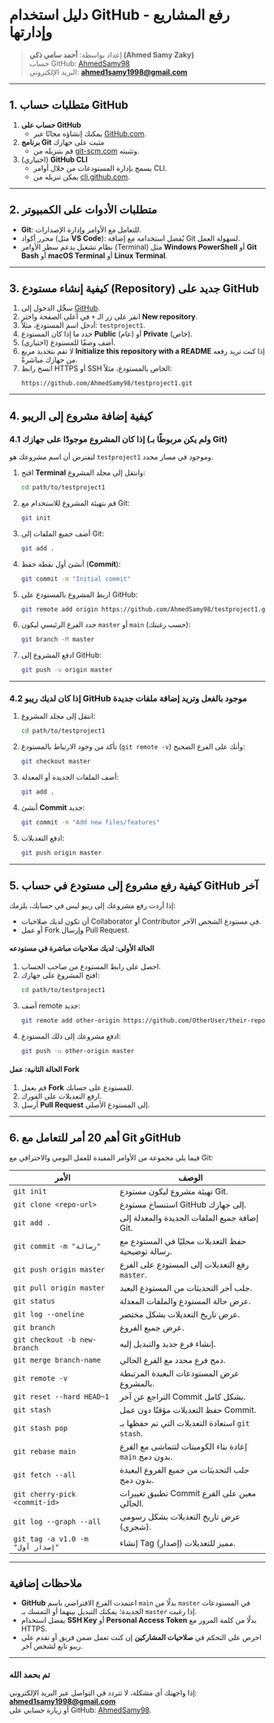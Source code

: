 
# دليل استخدام GitHub - رفع المشاريع وإدارتها

> إعداد بواسطة: **أحمد سامي ذكي (Ahmed Samy Zaky)**  
> حساب GitHub: [AhmedSamy98](https://github.com/AhmedSamy98)  
> البريد الإلكتروني: **ahmed1samy1998@gmail.com**

---

## 1. متطلبات حساب GitHub
1. **حساب على GitHub**  
   - يمكنك إنشاؤه مجانًا عبر [GitHub.com](https://github.com/).
2. **برنامج Git** مثبت على جهازك  
   - قم بتنزيله من [git-scm.com](https://git-scm.com/) وتثبيته.
3. (اختياري) **GitHub CLI**  
   - يسمح بإدارة المستودعات من خلال أوامر CLI.  
   - يمكن تنزيله من [cli.github.com](https://cli.github.com/).

---

## 2. متطلبات الأدوات على الكمبيوتر
- **Git**: للتعامل مع الأوامر وإدارة الإصدارات.
- محرر أكواد (مثل **VS Code**): يُفضل استخدامه مع إضافة Git لسهولة العمل.
- نظام تشغيل يدعم سطر الأوامر (Terminal) مثل **Windows PowerShell** أو **Git Bash** أو **macOS Terminal** أو **Linux Terminal**.

---

## 3. كيفية إنشاء مستودع (Repository) جديد على GitHub
1. سجِّل الدخول إلى [GitHub](https://github.com/).
2. انقر على زر الـ `+` في أعلى الصفحة واختر **New repository**.
3. أدخل اسم المستودع، مثلاً: `testproject1`.
4. حدد ما إذا كان المستودع **Public** (عام) أو **Private** (خاص).
5. (اختياري) أضف وصفًا للمستودع.
6. لا تقم بتحديد مربع **Initialize this repository with a README** إذا كنت تريد رفعه من جهازك مباشرةً.
7. انسخ رابط HTTPS أو SSH الخاص بالمستودع، مثلاً:
   ```
   https://github.com/AhmedSamy98/testproject1.git
   ```

---

## 4. كيفية إضافة مشروع إلى الريبو
### 4.1 إذا كان المشروع موجودًا على جهازك (ولم يكن مربوطًا بـ Git)
لنفترض أن اسم مشروعك هو `testproject1` وموجود في مسار محدد.

1. افتح **Terminal** وانتقل إلى مجلد المشروع:
   ```bash
   cd path/to/testproject1
   ```
2. قم بتهيئة المشروع للاستخدام مع Git:
   ```bash
   git init
   ```
3. أضف جميع الملفات إلى Git:
   ```bash
   git add .
   ```
4. أنشئ أول نقطة حفظ (**Commit**):
   ```bash
   git commit -m "Initial commit"
   ```
5. اربط المشروع بالمستودع على GitHub:
   ```bash
   git remote add origin https://github.com/AhmedSamy98/testproject1.git
   ```
6. حدد الفرع الرئيسي ليكون `master` أو `main` (حسب رغبتك):
   ```bash
   git branch -M master
   ```
7. ادفع المشروع إلى GitHub:
   ```bash
   git push -u origin master
   ```

---

### 4.2 إذا كان لديك ريبو GitHub موجود بالفعل وتريد إضافة ملفات جديدة
1. انتقل إلى مجلد المشروع:
   ```bash
   cd path/to/testproject1
   ```
2. تأكد من وجود الارتباط بالمستودع (`git remote -v`) وأنك على الفرع الصحيح:
   ```bash
   git checkout master
   ```
3. أضف الملفات الجديدة أو المعدلة:
   ```bash
   git add .
   ```
4. أنشئ **Commit** جديد:
   ```bash
   git commit -m "Add new files/features"
   ```
5. ادفع التعديلات:
   ```bash
   git push origin master
   ```

---

## 5. كيفية رفع مشروع إلى مستودع في حساب GitHub آخر
إذا أردت رفع مشروعك إلى ريبو ليس في حسابك، يلزمك:
- أن تكون لديك صلاحيات Collaborator أو Contributor في مستودع الشخص الآخر.
- أو عمل Fork وإرسال Pull Request.

#### الحالة الأولى: لديك صلاحيات مباشرة في مستودعه
1. احصل على رابط المستودع من صاحب الحساب.
2. افتح المشروع على جهازك:
   ```bash
   cd path/to/testproject1
   ```
3. أضف remote جديد:
   ```bash
   git remote add other-origin https://github.com/OtherUser/their-repo.git
   ```
4. ادفع مشروعك إلى ذلك المستودع:
   ```bash
   git push -u other-origin master
   ```

#### الحالة الثانية: عمل Fork
1. قم بعمل **Fork** للمستودع على حسابك.
2. ارفع التعديلات على الفورك.
3. أرسل **Pull Request** إلى المستودع الأصلي.

---

## 6. أهم 20 أمر للتعامل مع Git وGitHub
فيما يلي مجموعة من الأوامر المفيدة للعمل اليومي والاحترافي مع Git:

| الأمر                              | الوصف                                                             |
|------------------------------------|-------------------------------------------------------------------|
| `git init`                         | تهيئة مشروع ليكون مستودع Git.                                     |
| `git clone <repo-url>`            | استنساخ مستودع GitHub إلى جهازك.                                  |
| `git add .`                        | إضافة جميع الملفات الجديدة والمعدلة إلى Git.                     |
| `git commit -m "رسالة"`           | حفظ التعديلات محليًا في المستودع مع رسالة توضيحية.                |
| `git push origin master`          | رفع التعديلات إلى المستودع على الفرع `master`.                    |
| `git pull origin master`          | جلب آخر التحديثات من المستودع البعيد.                             |
| `git status`                      | عرض حالة المستودع والملفات المعدلة.                              |
| `git log --oneline`               | عرض تاريخ التعديلات بشكل مختصر.                                   |
| `git branch`                      | عرض جميع الفروع.                                                  |
| `git checkout -b new-branch`      | إنشاء فرع جديد والتبديل إليه.                                     |
| `git merge branch-name`           | دمج فرع محدد مع الفرع الحالي.                                     |
| `git remote -v`                   | عرض المستودعات البعيدة المرتبطة بالمشروع.                        |
| `git reset --hard HEAD~1`         | التراجع عن آخر Commit بشكل كامل.                                 |
| `git stash`                       | حفظ التعديلات مؤقتًا دون عمل Commit.                             |
| `git stash pop`                   | استعادة التعديلات التي تم حفظها بـ `git stash`.                    |
| `git rebase main`                 | إعادة بناء الكوميتات لتتماشى مع الفرع `main` بدون دمج.            |
| `git fetch --all`                 | جلب التحديثات من جميع الفروع البعيدة بدون دمج.                     |
| `git cherry-pick <commit-id>`     | تطبيق تغييرات Commit معين على الفرع الحالي.                       |
| `git log --graph --all`           | عرض تاريخ التعديلات بشكل رسومي (شجري).                           |
| `git tag -a v1.0 -m "إصدار أول"`  | إنشاء Tag (إصدار) مميز للتعديلات.                               |

---

## ملاحظات إضافية
- **GitHub** اعتمدت الفرع الافتراضي باسم `main` بدلًا من `master` في المستودعات الجديدة؛ يمكنك التبديل بينهما أو التمسك بـ `master` إذا رغبت.
- يفضل استخدام **SSH Key** أو **Personal Access Token** بدلًا من كلمة المرور مع HTTPS.
- احرص على التحكم في **صلاحيات المشاركين** إن كنت تعمل ضمن فريق أو تقدم على ريبو تابع لشخص آخر.

---

### تم بحمد الله
إذا واجهتك أي مشكلة، لا تتردد في التواصل عبر البريد الإلكتروني:  
**ahmed1samy1998@gmail.com**  
أو زيارة حسابي على GitHub: [AhmedSamy98](https://github.com/AhmedSamy98).  

